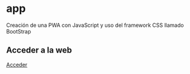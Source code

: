 # app

Creación de una PWA con JavaScript y uso del framework CSS llamado BootStrap

## Acceder a la web

<a href="https://tripleyei.github.io/app/"> Acceder</a>
